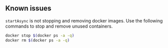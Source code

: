 ## Known issues

`startAsync` is not stopping and removing docker images. Use the following
commands to stop and remove unused containers.

```bash
docker stop $(docker ps -a -q)
docker rm $(docker ps -a -q)
```
